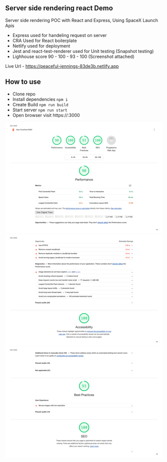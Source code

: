 ## Server side rendering react Demo
Server side rendering POC with React and Express, Using SpaceX Launch Apis

  - Express used for handeling request on server
  - CRA Used for React boilerplate
  - Netlify used for deployment
  - Jest and react-test-renderer used for Unit testing (Snapshot testing)
  - Lighhouse score 90 - 100 - 93 - 100 (Screenshot attached)

Live Url - https://peaceful-jennings-83de3b.netlify.app

## How to use

  - Clone repo
  - Install dependencies ```npm i```
  - Create Build ```npm run build```
  - Start server ```npm run start```
  - Open browser visit https://:3000


![N|Solid](https://raw.githubusercontent.com/brij-dev/server-side-rendering-react/master/lighthouse-1.png)
![N|Solid](https://raw.githubusercontent.com/brij-dev/server-side-rendering-react/master/lighthouse-2.png)
![N|Solid](https://raw.githubusercontent.com/brij-dev/server-side-rendering-react/master/lighthouse-3.png)
